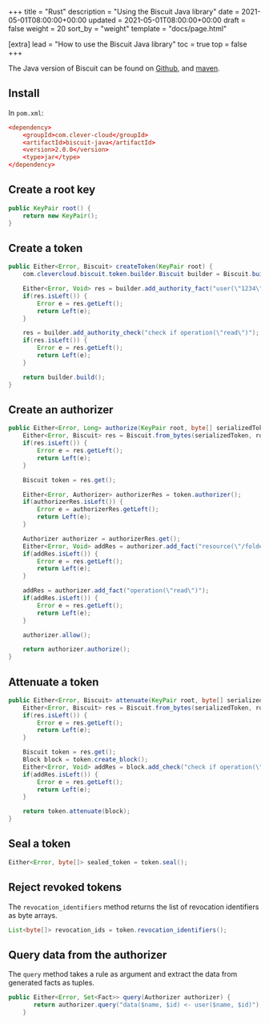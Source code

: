 +++
title = "Rust"
description = "Using the Biscuit Java library"
date = 2021-05-01T08:00:00+00:00
updated = 2021-05-01T08:00:00+00:00
draft = false
weight = 20
sort_by = "weight"
template = "docs/page.html"

[extra]
lead = "How to use the Biscuit Java library"
toc = true
top = false
+++

The Java version of Biscuit can be found on [Github](https://github.com/CleverCloud/biscuit-java),
and [maven](https://search.maven.org/artifact/com.clever-cloud/biscuit-java).

## Install

In `pom.xml`:

```toml
<dependency>
    <groupId>com.clever-cloud</groupId>
    <artifactId>biscuit-java</artifactId>
    <version>2.0.0</version>
    <type>jar</type>
</dependency>
```

## Create a root key

```java
public KeyPair root() {
    return new KeyPair();
}
```

## Create a token

```java
public Either<Error, Biscuit> createToken(KeyPair root) {
    com.clevercloud.biscuit.token.builder.Biscuit builder = Biscuit.builder(root);

    Either<Error, Void> res = builder.add_authority_fact("user(\"1234\")");
    if(res.isLeft()) {
        Error e = res.getLeft();
        return Left(e);
    }

    res = builder.add_authority_check("check if operation(\"read\")");
    if(res.isLeft()) {
        Error e = res.getLeft();
        return Left(e);
    }

    return builder.build();
}
```

## Create an authorizer

```java
public Either<Error, Long> authorize(KeyPair root, byte[] serializedToken) throws NoSuchAlgorithmException, SignatureException, InvalidKeyException {
    Either<Error, Biscuit> res = Biscuit.from_bytes(serializedToken, root.public_key());
    if(res.isLeft()) {
        Error e = res.getLeft();
        return Left(e);
    }

    Biscuit token = res.get();

    Either<Error, Authorizer> authorizerRes = token.authorizer();
    if(authorizerRes.isLeft()) {
        Error e = authorizerRes.getLeft();
        return Left(e);
    }

    Authorizer authorizer = authorizerRes.get();
    Either<Error, Void> addRes = authorizer.add_fact("resource(\"/folder1/file1\")");
    if(addRes.isLeft()) {
        Error e = res.getLeft();
        return Left(e);
    }

    addRes = authorizer.add_fact("operation(\"read\")");
    if(addRes.isLeft()) {
        Error e = res.getLeft();
        return Left(e);
    }

    authorizer.allow();

    return authorizer.authorize();
}
```

## Attenuate a token

```java
public Either<Error, Biscuit> attenuate(KeyPair root, byte[] serializedToken) throws NoSuchAlgorithmException, SignatureException, InvalidKeyException {
    Either<Error, Biscuit> res = Biscuit.from_bytes(serializedToken, root.public_key());
    if(res.isLeft()) {
        Error e = res.getLeft();
        return Left(e);
    }

    Biscuit token = res.get();
    Block block = token.create_block();
    Either<Error, Void> addRes = block.add_check("check if operation(\"read\")");
    if(addRes.isLeft()) {
        Error e = res.getLeft();
        return Left(e);
    }

    return token.attenuate(block);
}
```

## Seal a token

```java
Either<Error, byte[]> sealed_token = token.seal();
```

## Reject revoked tokens

The `revocation_identifiers` method returns the list of revocation identifiers as byte arrays.

```java
List<byte[]> revocation_ids = token.revocation_identifiers();
```

## Query data from the authorizer

The `query` method takes a rule as argument and extract the data from generated facts as tuples.

```java
public Either<Error, Set<Fact>> query(Authorizer authorizer) {
       return authorizer.query("data($name, $id) <- user($name, $id)");
    }
```
